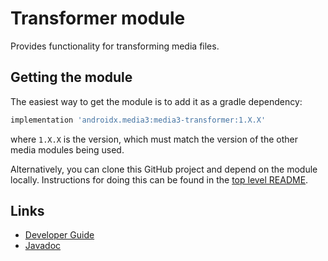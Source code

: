 # Transformer module

Provides functionality for transforming media files.

## Getting the module

The easiest way to get the module is to add it as a gradle dependency:

```gradle
implementation 'androidx.media3:media3-transformer:1.X.X'
```

where `1.X.X` is the version, which must match the version of the other media
modules being used.

Alternatively, you can clone this GitHub project and depend on the module
locally. Instructions for doing this can be found in the [top level README][].

[top level README]: ../../README.md

## Links

*   [Developer Guide][]
*   [Javadoc][]

[Developer Guide]: https://developer.android.com/media/media3/transformer
[Javadoc]: https://developer.android.com/reference/androidx/media3/transformer/package-summary
